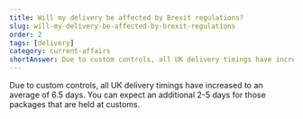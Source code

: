 ```yaml
---
title: Will my delivery be affected by Brexit regulations?
slug: will-my-delivery-be-affected-by-brexit-regulations
order: 2
tags: [delivery]
category: current-affairs
shortAnswer: Due to custom controls, all UK delivery timings have increased to an average of 6.5 days.
---
```


Due to custom controls, all UK delivery timings have increased to an average of 6.5 days. You can expect an additional 2-5 days for those packages that are held at customs.
